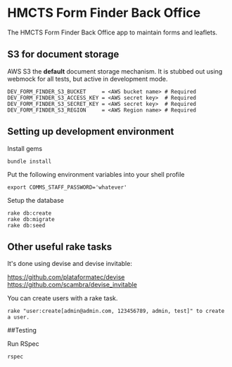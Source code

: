 # HMCTS Form Finder Back Office

The HMCTS Form Finder Back Office app to maintain forms and leaflets.

## S3 for document storage
AWS S3 the **default** document storage mechanism. It is stubbed out
using webmock for all tests, but active in development mode.

```
DEV_FORM_FINDER_S3_BUCKET     = <AWS bucket name> # Required
DEV_FORM_FINDER_S3_ACCESS_KEY = <AWS secret key>  # Required
DEV_FORM_FINDER_S3_SECRET_KEY = <AWS secret key>  # Required
DEV_FORM_FINDER_S3_REGION     = <AWS Region name> # Required
```


## Setting up development environment

Install gems

```
bundle install
```
Put the following environment variables into your shell profile

```
export COMMS_STAFF_PASSWORD='whatever'
```

Setup the database
```
rake db:create
rake db:migrate
rake db:seed
```

## Other useful rake tasks

It's done using devise and devise invitable:

https://github.com/plataformatec/devise
https://github.com/scambra/devise_invitable

You can create users with a rake task.

```
rake "user:create[admin@admin.com, 123456789, admin, test]" to create a user.
```


##Testing

Run RSpec
```
rspec
```
